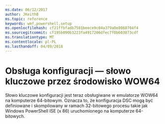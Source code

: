 ```yaml
---
ms.date: 06/12/2017
author: JKeithB
ms.topic: reference
keywords: wmf,powershell,setup
ms.openlocfilehash: cf21ffbfadb7581beece9c04a379a0e8068704f4
ms.sourcegitcommit: cf195b090b3223fa4917206dfec7f0b603873cdf
ms.translationtype: MT
ms.contentlocale: pl-PL
ms.lasthandoff: 04/09/2018
---
```

# <a name="wow64-support-for-configuration-keyword"></a>Obsługa konfiguracji — słowo kluczowe przez środowisko WOW64

Słowo kluczowe konfiguracji jest teraz obsługiwane w emulatorze WOW64 na komputerze 64-bitowym. Oznacza to, że konfiguracja DSC mogą być definiowane i skompilowany w ramach 32-bitowego procesu takie jak Windows PowerShell ISE (x 86) uruchomionego na komputerze 64-bitowych.